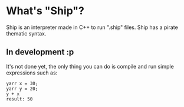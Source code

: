 # What's "Ship"?
Ship is an interpreter made in C++ to run ".ship" files. Ship has a pirate thematic syntax.

## In development :p
It's not done yet, the only thing you can do is compile and run simple expressions such as:
```
yarr x = 30;
yarr y = 20;
y + x
result: 50
```